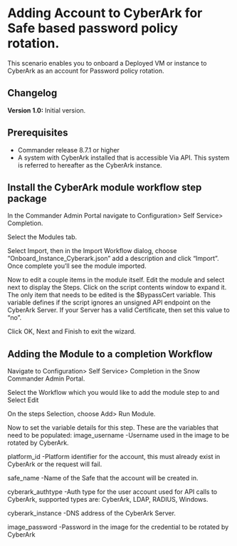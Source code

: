 # Adding Account to CyberArk for Safe based password policy rotation.

This scenario enables you to onboard a Deployed VM or instance to CyberArk as an account for Password policy rotation.

## Changelog

**Version 1.0:** Initial version.

## Prerequisites

- Commander release 8.7.1 or higher
- A system with CyberArk installed that is accessible Via API. This system is referred to hereafter as the CyberArk instance. 


## Install the CyberArk module workflow step package

In the Commander Admin Portal navigate to Configuration> Self Service> Completion.

Select the Modules tab. 

Select Import, then in the Import Workflow dialog,  choose “Onboard_Instance_Cyberark.json” add a description and click “Import”. Once complete you’ll see the module imported.

Now to edit a couple items in the module itself. Edit the module and select next to display the Steps. Click on the script contents window to expand it. The only item that needs to be edited is the $BypassCert variable. This variable defines if the script ignores an unsigned API endpoint on the CyberArk Server. If your Server has a valid Certificate, then set this value to “no”.

Click OK, Next and Finish to exit the wizard.

## Adding the Module to a completion Workflow

Navigate to Configuration> Self Service> Completion in the Snow Commander Admin Portal. 

Select the Workflow which you would like to add the module step to and Select Edit 

On the steps Selection, choose Add> Run Module.  

Now to set the variable details for this step. These are the variables that need to be populated:
   image_username
      -Username used in the image to be rotated by CyberArk.
      
   platform_id
      -Platform identifier for the account, this must already exist in CyberArk or the request will fail. 
      
   safe_name
      -Name of the Safe that the account will be created in.
      
   cyberark_authtype
      -Auth type for the user account used for API calls to CyberArk,  supported types are: CyberArk, LDAP, RADIUS, Windows.
      
   cyberark_instance
      -DNS address of the CyberArk Server.
      
   image_password 
      -Password in the image for the credential to be rotated by CyberArk



